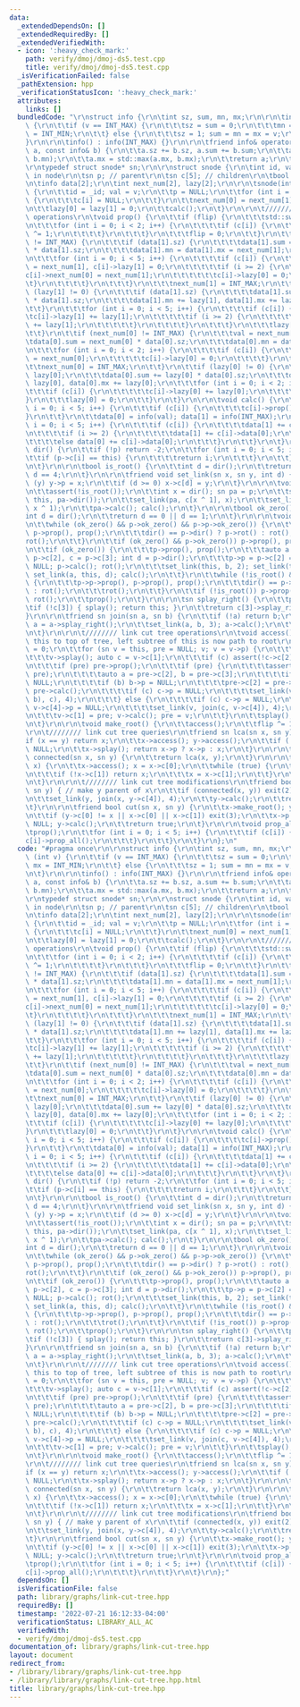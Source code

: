 ```yaml
---
data:
  _extendedDependsOn: []
  _extendedRequiredBy: []
  _extendedVerifiedWith:
  - icon: ':heavy_check_mark:'
    path: verify/dmoj/dmoj-ds5.test.cpp
    title: verify/dmoj/dmoj-ds5.test.cpp
  _isVerificationFailed: false
  _pathExtension: hpp
  _verificationStatusIcon: ':heavy_check_mark:'
  attributes:
    links: []
  bundledCode: "\r\nstruct info {\r\n\tint sz, sum, mn, mx;\r\n\r\n\tinfo (int v)\
    \ {\r\n\t\tif (v == INT_MAX) {\r\n\t\t\tsz = sum = 0;\r\n\t\t\tmn = INT_MAX, mx\
    \ = INT_MIN;\r\n\t\t} else {\r\n\t\t\tsz = 1; sum = mn = mx = v;\r\n\t\t}\r\n\t\
    }\r\n\r\n\tinfo() : info(INT_MAX) {}\r\n\r\n\tfriend info& operator += (info&\
    \ a, const info& b) {\r\n\t\ta.sz += b.sz, a.sum += b.sum;\r\n\t\ta.mn = std::min(a.mn,\
    \ b.mn);\r\n\t\ta.mx = std::max(a.mx, b.mx);\r\n\t\treturn a;\r\n\t}\r\n};\r\n\
    \r\ntypedef struct snode* sn;\r\n\r\nstruct snode {\r\n\tint id, val; // value\
    \ in node\r\n\tsn p; // parent\r\n\tsn c[5]; // children\r\n\tbool flip = 0;\r\
    \n\tinfo data[2];\r\n\tint next_num[2], lazy[2];\r\n\r\n\tsnode(int _id, int v)\
    \ {\r\n\t\tid = _id; val = v;\r\n\t\tp = NULL;\r\n\t\tfor (int i = 0; i < 5; i++)\
    \ {\r\n\t\t\tc[i] = NULL;\r\n\t\t}\r\n\t\tnext_num[0] = next_num[1] = INT_MAX;\r\
    \n\t\tlazy[0] = lazy[1] = 0;\r\n\t\tcalc();\r\n\t}\r\n\r\n\t//////// splay tree\
    \ operations\r\n\tvoid prop() {\r\n\t\tif (flip) {\r\n\t\t\tstd::swap(c[0], c[1]);\r\
    \n\t\t\tfor (int i = 0; i < 2; i++) {\r\n\t\t\t\tif (c[i]) {\r\n\t\t\t\t\tc[i]->flip\
    \ ^= 1;\r\n\t\t\t\t}\r\n\t\t\t}\r\n\t\t\tflip = 0;\r\n\t\t}\r\n\t\tif (next_num[1]\
    \ != INT_MAX) {\r\n\t\t\tif (data[1].sz) {\r\n\t\t\t\tdata[1].sum = next_num[1]\
    \ * data[1].sz;\r\n\t\t\t\tdata[1].mn = data[1].mx = next_num[1];\r\n\t\t\t}\r\
    \n\t\t\tfor (int i = 0; i < 5; i++) {\r\n\t\t\t\tif (c[i]) {\r\n\t\t\t\t\tc[i]->next_num[1]\
    \ = next_num[1], c[i]->lazy[1] = 0;\r\n\t\t\t\t\tif (i >= 2) {\r\n\t\t\t\t\t\t\
    c[i]->next_num[0] = next_num[1];\r\n\t\t\t\t\t\tc[i]->lazy[0] = 0;\r\n\t\t\t\t\
    \t}\r\n\t\t\t\t}\r\n\t\t\t}\r\n\t\t\tnext_num[1] = INT_MAX;\r\n\t\t}\r\n\t\tif\
    \ (lazy[1] != 0) {\r\n\t\t\tif (data[1].sz) {\r\n\t\t\t\tdata[1].sum += lazy[1]\
    \ * data[1].sz;\r\n\t\t\t\tdata[1].mn += lazy[1], data[1].mx += lazy[1];\r\n\t\
    \t\t}\r\n\t\t\tfor (int i = 0; i < 5; i++) {\r\n\t\t\t\tif (c[i]) {\r\n\t\t\t\t\
    \tc[i]->lazy[1] += lazy[1];\r\n\t\t\t\t\tif (i >= 2) {\r\n\t\t\t\t\t\tc[i]->lazy[0]\
    \ += lazy[1];\r\n\t\t\t\t\t}\r\n\t\t\t\t}\r\n\t\t\t}\r\n\t\t\tlazy[1] = 0;\r\n\
    \t\t}\r\n\t\tif (next_num[0] != INT_MAX) {\r\n\t\t\tval = next_num[0];\r\n\t\t\
    \tdata[0].sum = next_num[0] * data[0].sz;\r\n\t\t\tdata[0].mn = data[0].mx = next_num[0];\r\
    \n\t\t\tfor (int i = 0; i < 2; i++) {\r\n\t\t\t\tif (c[i]) {\r\n\t\t\t\t\tc[i]->next_num[0]\
    \ = next_num[0];\r\n\t\t\t\t\tc[i]->lazy[0] = 0;\r\n\t\t\t\t}\r\n\t\t\t}\r\n\t\
    \t\tnext_num[0] = INT_MAX;\r\n\t\t}\r\n\t\tif (lazy[0] != 0) {\r\n\t\t\tval +=\
    \ lazy[0];\r\n\t\t\tdata[0].sum += lazy[0] * data[0].sz;\r\n\t\t\tdata[0].mn +=\
    \ lazy[0], data[0].mx += lazy[0];\r\n\t\t\tfor (int i = 0; i < 2; i++) {\r\n\t\
    \t\t\tif (c[i]) {\r\n\t\t\t\t\tc[i]->lazy[0] += lazy[0];\r\n\t\t\t\t}\r\n\t\t\t\
    }\r\n\t\t\tlazy[0] = 0;\r\n\t\t}\r\n\t}\r\n\r\n\tvoid calc() {\r\n\t\tfor (int\
    \ i = 0; i < 5; i++) {\r\n\t\t\tif (c[i]) {\r\n\t\t\t\tc[i]->prop();\r\n\t\t\t\
    }\r\n\t\t}\r\n\t\tdata[0] = info(val); data[1] = info(INT_MAX);\r\n\t\tfor (int\
    \ i = 0; i < 5; i++) {\r\n\t\t\tif (c[i]) {\r\n\t\t\t\tdata[1] += c[i]->data[1];\r\
    \n\t\t\t\tif (i >= 2) {\r\n\t\t\t\t\tdata[1] += c[i]->data[0];\r\n\t\t\t\t}\r\n\
    \t\t\t\telse data[0] += c[i]->data[0];\r\n\t\t\t}\r\n\t\t}\r\n\t}\r\n\r\n\tint\
    \ dir() {\r\n\t\tif (!p) return -2;\r\n\t\tfor (int i = 0; i < 5; i++) {\r\n\t\
    \t\tif (p->c[i] == this) {\r\n\t\t\t\treturn i;\r\n\t\t\t}\r\n\t\t}\r\n\t\tassert(false);\r\
    \n\t}\r\n\r\n\tbool is_root() {\r\n\t\tint d = dir();\r\n\t\treturn d == -2 ||\
    \ d == 4;\r\n\t}\r\n\r\n\tfriend void set_link(sn x, sn y, int d) {\r\n\t\tif\
    \ (y) y->p = x;\r\n\t\tif (d >= 0) x->c[d] = y;\r\n\t}\r\n\r\n\tvoid rot() {\r\
    \n\t\tassert(!is_root());\r\n\t\tint x = dir(); sn pa = p;\r\n\t\tset_link(pa->p,\
    \ this, pa->dir());\r\n\t\tset_link(pa, c[x ^ 1], x);\r\n\t\tset_link(this, pa,\
    \ x ^ 1);\r\n\t\tpa->calc(); calc();\r\n\t}\r\n\r\n\tbool ok_zero() {\r\n\t\t\
    int d = dir();\r\n\t\treturn d == 0 || d == 1;\r\n\t}\r\n\r\n\tvoid splay() {\r\
    \n\t\twhile (ok_zero() && p->ok_zero() && p->p->ok_zero()) {\r\n\t\t\tp->p->prop(),\
    \ p->prop(), prop();\r\n\t\t\tdir() == p->dir() ? p->rot() : rot();\r\n\t\t\t\
    rot();\r\n\t\t}\r\n\t\tif (ok_zero() && p->ok_zero()) p->prop(), prop(), rot();\r\
    \n\t\tif (ok_zero()) {\r\n\t\t\tp->prop(), prop();\r\n\t\t\tauto a = p->p, b =\
    \ p->c[2], c = p->c[3]; int d = p->dir();\r\n\t\t\tp->p = p->c[2] = p->c[3] =\
    \ NULL; p->calc(); rot();\r\n\t\t\tset_link(this, b, 2); set_link(this, c, 3);\
    \ set_link(a, this, d); calc();\r\n\t\t}\r\n\t\twhile (!is_root() && !p->is_root())\
    \ {\r\n\t\t\tp->p->prop(), p->prop(), prop();\r\n\t\t\tdir() == p->dir() ? p->rot()\
    \ : rot();\r\n\t\t\trot();\r\n\t\t}\r\n\t\tif (!is_root()) p->prop(), prop(),\
    \ rot();\r\n\t\tprop();\r\n\t}\r\n\r\n\tsn splay_right() {\r\n\t\tprop();\r\n\t\
    \tif (!c[3]) { splay(); return this; }\r\n\t\treturn c[3]->splay_right();\r\n\t\
    }\r\n\r\n\tfriend sn join(sn a, sn b) {\r\n\t\tif (!a) return b;\r\n\t\ta->splay();\
    \ a = a->splay_right();\r\n\t\tset_link(a, b, 3); a->calc();\r\n\t\treturn a;\r\
    \n\t}\r\n\r\n\t//////// link cut tree operations\r\n\tvoid access() { // bring\
    \ this to top of tree, left subtree of this is now path to root\r\n\t\tint it\
    \ = 0;\r\n\t\tfor (sn v = this, pre = NULL; v; v = v->p) {\r\n\t\t\tit ++;\r\n\
    \t\t\tv->splay(); auto c = v->c[1];\r\n\t\t\tif (c) assert(!c->c[2] && !c->c[3]);\r\
    \n\t\t\tif (pre) pre->prop();\r\n\t\t\tif (pre) {\r\n\t\t\t\tassert(v->c[4] ==\
    \ pre);\r\n\t\t\t\tauto a = pre->c[2], b = pre->c[3];\r\n\t\t\t\tif (a) a->p =\
    \ NULL;\r\n\t\t\t\tif (b) b->p = NULL;\r\n\t\t\t\tpre->c[2] = pre->c[3] = NULL;\
    \ pre->calc();\r\n\t\t\t\tif (c) c->p = NULL;\r\n\t\t\t\tset_link(v, join(join(a,\
    \ b), c), 4);\r\n\t\t\t} else {\r\n\t\t\t\tif (c) c->p = NULL;\r\n\t\t\t\tif (v->c[4])\
    \ v->c[4]->p = NULL;\r\n\t\t\t\tset_link(v, join(c, v->c[4]), 4);\r\n\t\t\t}\r\
    \n\t\t\tv->c[1] = pre; v->calc(); pre = v;\r\n\t\t}\r\n\t\tsplay(); assert(!c[1]);\r\
    \n\t}\r\n\r\n\tvoid make_root() {\r\n\t\taccess();\r\n\t\tflip ^= 1;\r\n\t}\r\n\
    \r\n\t//////// link cut tree queries\r\n\tfriend sn lca(sn x, sn y) {\r\n\t\t\
    if (x == y) return x;\r\n\t\tx->access(); y->access();\r\n\t\tif (!x->p) return\
    \ NULL;\r\n\t\tx->splay(); return x->p ? x->p : x;\r\n\t}\r\n\r\n\tfriend bool\
    \ connected(sn x, sn y) {\r\n\t\treturn lca(x, y);\r\n\t}\r\n\r\n\tfriend sn get_par(sn\
    \ x) {\r\n\t\tx->access(); x = x->c[0];\r\n\t\twhile (true) {\r\n\t\t\tx->prop();\r\
    \n\t\t\tif (!x->c[1]) return x;\r\n\t\t\tx = x->c[1];\r\n\t\t}\r\n\t\treturn x;\r\
    \n\t}\r\n\r\n\t//////// link cut tree modifications\r\n\tfriend bool link(sn x,\
    \ sn y) { // make y parent of x\r\n\t\tif (connected(x, y)) exit(2);\r\n\t\tx->make_root();\r\
    \n\t\tset_link(y, join(x, y->c[4]), 4);\r\n\t\ty->calc();\r\n\t\treturn 1;\r\n\
    \t}\r\n\r\n\tfriend bool cut(sn x, sn y) {\r\n\t\tx->make_root(); y->access();\r\
    \n\t\tif (y->c[0] != x || x->c[0] || x->c[1]) exit(3);\r\n\t\tx->p = y->c[0] =\
    \ NULL; y->calc();\r\n\t\treturn true;\r\n\t}\r\n\r\n\tvoid prop_all() {\r\n\t\
    \tprop();\r\n\t\tfor (int i = 0; i < 5; i++) {\r\n\t\t\tif (c[i]) {\r\n\t\t\t\t\
    c[i]->prop_all();\r\n\t\t\t}\r\n\t\t}\r\n\t}\r\n};\n"
  code: "#pragma once\r\n\r\nstruct info {\r\n\tint sz, sum, mn, mx;\r\n\r\n\tinfo\
    \ (int v) {\r\n\t\tif (v == INT_MAX) {\r\n\t\t\tsz = sum = 0;\r\n\t\t\tmn = INT_MAX,\
    \ mx = INT_MIN;\r\n\t\t} else {\r\n\t\t\tsz = 1; sum = mn = mx = v;\r\n\t\t}\r\
    \n\t}\r\n\r\n\tinfo() : info(INT_MAX) {}\r\n\r\n\tfriend info& operator += (info&\
    \ a, const info& b) {\r\n\t\ta.sz += b.sz, a.sum += b.sum;\r\n\t\ta.mn = std::min(a.mn,\
    \ b.mn);\r\n\t\ta.mx = std::max(a.mx, b.mx);\r\n\t\treturn a;\r\n\t}\r\n};\r\n\
    \r\ntypedef struct snode* sn;\r\n\r\nstruct snode {\r\n\tint id, val; // value\
    \ in node\r\n\tsn p; // parent\r\n\tsn c[5]; // children\r\n\tbool flip = 0;\r\
    \n\tinfo data[2];\r\n\tint next_num[2], lazy[2];\r\n\r\n\tsnode(int _id, int v)\
    \ {\r\n\t\tid = _id; val = v;\r\n\t\tp = NULL;\r\n\t\tfor (int i = 0; i < 5; i++)\
    \ {\r\n\t\t\tc[i] = NULL;\r\n\t\t}\r\n\t\tnext_num[0] = next_num[1] = INT_MAX;\r\
    \n\t\tlazy[0] = lazy[1] = 0;\r\n\t\tcalc();\r\n\t}\r\n\r\n\t//////// splay tree\
    \ operations\r\n\tvoid prop() {\r\n\t\tif (flip) {\r\n\t\t\tstd::swap(c[0], c[1]);\r\
    \n\t\t\tfor (int i = 0; i < 2; i++) {\r\n\t\t\t\tif (c[i]) {\r\n\t\t\t\t\tc[i]->flip\
    \ ^= 1;\r\n\t\t\t\t}\r\n\t\t\t}\r\n\t\t\tflip = 0;\r\n\t\t}\r\n\t\tif (next_num[1]\
    \ != INT_MAX) {\r\n\t\t\tif (data[1].sz) {\r\n\t\t\t\tdata[1].sum = next_num[1]\
    \ * data[1].sz;\r\n\t\t\t\tdata[1].mn = data[1].mx = next_num[1];\r\n\t\t\t}\r\
    \n\t\t\tfor (int i = 0; i < 5; i++) {\r\n\t\t\t\tif (c[i]) {\r\n\t\t\t\t\tc[i]->next_num[1]\
    \ = next_num[1], c[i]->lazy[1] = 0;\r\n\t\t\t\t\tif (i >= 2) {\r\n\t\t\t\t\t\t\
    c[i]->next_num[0] = next_num[1];\r\n\t\t\t\t\t\tc[i]->lazy[0] = 0;\r\n\t\t\t\t\
    \t}\r\n\t\t\t\t}\r\n\t\t\t}\r\n\t\t\tnext_num[1] = INT_MAX;\r\n\t\t}\r\n\t\tif\
    \ (lazy[1] != 0) {\r\n\t\t\tif (data[1].sz) {\r\n\t\t\t\tdata[1].sum += lazy[1]\
    \ * data[1].sz;\r\n\t\t\t\tdata[1].mn += lazy[1], data[1].mx += lazy[1];\r\n\t\
    \t\t}\r\n\t\t\tfor (int i = 0; i < 5; i++) {\r\n\t\t\t\tif (c[i]) {\r\n\t\t\t\t\
    \tc[i]->lazy[1] += lazy[1];\r\n\t\t\t\t\tif (i >= 2) {\r\n\t\t\t\t\t\tc[i]->lazy[0]\
    \ += lazy[1];\r\n\t\t\t\t\t}\r\n\t\t\t\t}\r\n\t\t\t}\r\n\t\t\tlazy[1] = 0;\r\n\
    \t\t}\r\n\t\tif (next_num[0] != INT_MAX) {\r\n\t\t\tval = next_num[0];\r\n\t\t\
    \tdata[0].sum = next_num[0] * data[0].sz;\r\n\t\t\tdata[0].mn = data[0].mx = next_num[0];\r\
    \n\t\t\tfor (int i = 0; i < 2; i++) {\r\n\t\t\t\tif (c[i]) {\r\n\t\t\t\t\tc[i]->next_num[0]\
    \ = next_num[0];\r\n\t\t\t\t\tc[i]->lazy[0] = 0;\r\n\t\t\t\t}\r\n\t\t\t}\r\n\t\
    \t\tnext_num[0] = INT_MAX;\r\n\t\t}\r\n\t\tif (lazy[0] != 0) {\r\n\t\t\tval +=\
    \ lazy[0];\r\n\t\t\tdata[0].sum += lazy[0] * data[0].sz;\r\n\t\t\tdata[0].mn +=\
    \ lazy[0], data[0].mx += lazy[0];\r\n\t\t\tfor (int i = 0; i < 2; i++) {\r\n\t\
    \t\t\tif (c[i]) {\r\n\t\t\t\t\tc[i]->lazy[0] += lazy[0];\r\n\t\t\t\t}\r\n\t\t\t\
    }\r\n\t\t\tlazy[0] = 0;\r\n\t\t}\r\n\t}\r\n\r\n\tvoid calc() {\r\n\t\tfor (int\
    \ i = 0; i < 5; i++) {\r\n\t\t\tif (c[i]) {\r\n\t\t\t\tc[i]->prop();\r\n\t\t\t\
    }\r\n\t\t}\r\n\t\tdata[0] = info(val); data[1] = info(INT_MAX);\r\n\t\tfor (int\
    \ i = 0; i < 5; i++) {\r\n\t\t\tif (c[i]) {\r\n\t\t\t\tdata[1] += c[i]->data[1];\r\
    \n\t\t\t\tif (i >= 2) {\r\n\t\t\t\t\tdata[1] += c[i]->data[0];\r\n\t\t\t\t}\r\n\
    \t\t\t\telse data[0] += c[i]->data[0];\r\n\t\t\t}\r\n\t\t}\r\n\t}\r\n\r\n\tint\
    \ dir() {\r\n\t\tif (!p) return -2;\r\n\t\tfor (int i = 0; i < 5; i++) {\r\n\t\
    \t\tif (p->c[i] == this) {\r\n\t\t\t\treturn i;\r\n\t\t\t}\r\n\t\t}\r\n\t\tassert(false);\r\
    \n\t}\r\n\r\n\tbool is_root() {\r\n\t\tint d = dir();\r\n\t\treturn d == -2 ||\
    \ d == 4;\r\n\t}\r\n\r\n\tfriend void set_link(sn x, sn y, int d) {\r\n\t\tif\
    \ (y) y->p = x;\r\n\t\tif (d >= 0) x->c[d] = y;\r\n\t}\r\n\r\n\tvoid rot() {\r\
    \n\t\tassert(!is_root());\r\n\t\tint x = dir(); sn pa = p;\r\n\t\tset_link(pa->p,\
    \ this, pa->dir());\r\n\t\tset_link(pa, c[x ^ 1], x);\r\n\t\tset_link(this, pa,\
    \ x ^ 1);\r\n\t\tpa->calc(); calc();\r\n\t}\r\n\r\n\tbool ok_zero() {\r\n\t\t\
    int d = dir();\r\n\t\treturn d == 0 || d == 1;\r\n\t}\r\n\r\n\tvoid splay() {\r\
    \n\t\twhile (ok_zero() && p->ok_zero() && p->p->ok_zero()) {\r\n\t\t\tp->p->prop(),\
    \ p->prop(), prop();\r\n\t\t\tdir() == p->dir() ? p->rot() : rot();\r\n\t\t\t\
    rot();\r\n\t\t}\r\n\t\tif (ok_zero() && p->ok_zero()) p->prop(), prop(), rot();\r\
    \n\t\tif (ok_zero()) {\r\n\t\t\tp->prop(), prop();\r\n\t\t\tauto a = p->p, b =\
    \ p->c[2], c = p->c[3]; int d = p->dir();\r\n\t\t\tp->p = p->c[2] = p->c[3] =\
    \ NULL; p->calc(); rot();\r\n\t\t\tset_link(this, b, 2); set_link(this, c, 3);\
    \ set_link(a, this, d); calc();\r\n\t\t}\r\n\t\twhile (!is_root() && !p->is_root())\
    \ {\r\n\t\t\tp->p->prop(), p->prop(), prop();\r\n\t\t\tdir() == p->dir() ? p->rot()\
    \ : rot();\r\n\t\t\trot();\r\n\t\t}\r\n\t\tif (!is_root()) p->prop(), prop(),\
    \ rot();\r\n\t\tprop();\r\n\t}\r\n\r\n\tsn splay_right() {\r\n\t\tprop();\r\n\t\
    \tif (!c[3]) { splay(); return this; }\r\n\t\treturn c[3]->splay_right();\r\n\t\
    }\r\n\r\n\tfriend sn join(sn a, sn b) {\r\n\t\tif (!a) return b;\r\n\t\ta->splay();\
    \ a = a->splay_right();\r\n\t\tset_link(a, b, 3); a->calc();\r\n\t\treturn a;\r\
    \n\t}\r\n\r\n\t//////// link cut tree operations\r\n\tvoid access() { // bring\
    \ this to top of tree, left subtree of this is now path to root\r\n\t\tint it\
    \ = 0;\r\n\t\tfor (sn v = this, pre = NULL; v; v = v->p) {\r\n\t\t\tit ++;\r\n\
    \t\t\tv->splay(); auto c = v->c[1];\r\n\t\t\tif (c) assert(!c->c[2] && !c->c[3]);\r\
    \n\t\t\tif (pre) pre->prop();\r\n\t\t\tif (pre) {\r\n\t\t\t\tassert(v->c[4] ==\
    \ pre);\r\n\t\t\t\tauto a = pre->c[2], b = pre->c[3];\r\n\t\t\t\tif (a) a->p =\
    \ NULL;\r\n\t\t\t\tif (b) b->p = NULL;\r\n\t\t\t\tpre->c[2] = pre->c[3] = NULL;\
    \ pre->calc();\r\n\t\t\t\tif (c) c->p = NULL;\r\n\t\t\t\tset_link(v, join(join(a,\
    \ b), c), 4);\r\n\t\t\t} else {\r\n\t\t\t\tif (c) c->p = NULL;\r\n\t\t\t\tif (v->c[4])\
    \ v->c[4]->p = NULL;\r\n\t\t\t\tset_link(v, join(c, v->c[4]), 4);\r\n\t\t\t}\r\
    \n\t\t\tv->c[1] = pre; v->calc(); pre = v;\r\n\t\t}\r\n\t\tsplay(); assert(!c[1]);\r\
    \n\t}\r\n\r\n\tvoid make_root() {\r\n\t\taccess();\r\n\t\tflip ^= 1;\r\n\t}\r\n\
    \r\n\t//////// link cut tree queries\r\n\tfriend sn lca(sn x, sn y) {\r\n\t\t\
    if (x == y) return x;\r\n\t\tx->access(); y->access();\r\n\t\tif (!x->p) return\
    \ NULL;\r\n\t\tx->splay(); return x->p ? x->p : x;\r\n\t}\r\n\r\n\tfriend bool\
    \ connected(sn x, sn y) {\r\n\t\treturn lca(x, y);\r\n\t}\r\n\r\n\tfriend sn get_par(sn\
    \ x) {\r\n\t\tx->access(); x = x->c[0];\r\n\t\twhile (true) {\r\n\t\t\tx->prop();\r\
    \n\t\t\tif (!x->c[1]) return x;\r\n\t\t\tx = x->c[1];\r\n\t\t}\r\n\t\treturn x;\r\
    \n\t}\r\n\r\n\t//////// link cut tree modifications\r\n\tfriend bool link(sn x,\
    \ sn y) { // make y parent of x\r\n\t\tif (connected(x, y)) exit(2);\r\n\t\tx->make_root();\r\
    \n\t\tset_link(y, join(x, y->c[4]), 4);\r\n\t\ty->calc();\r\n\t\treturn 1;\r\n\
    \t}\r\n\r\n\tfriend bool cut(sn x, sn y) {\r\n\t\tx->make_root(); y->access();\r\
    \n\t\tif (y->c[0] != x || x->c[0] || x->c[1]) exit(3);\r\n\t\tx->p = y->c[0] =\
    \ NULL; y->calc();\r\n\t\treturn true;\r\n\t}\r\n\r\n\tvoid prop_all() {\r\n\t\
    \tprop();\r\n\t\tfor (int i = 0; i < 5; i++) {\r\n\t\t\tif (c[i]) {\r\n\t\t\t\t\
    c[i]->prop_all();\r\n\t\t\t}\r\n\t\t}\r\n\t}\r\n};"
  dependsOn: []
  isVerificationFile: false
  path: library/graphs/link-cut-tree.hpp
  requiredBy: []
  timestamp: '2022-07-21 16:12:33-04:00'
  verificationStatus: LIBRARY_ALL_AC
  verifiedWith:
  - verify/dmoj/dmoj-ds5.test.cpp
documentation_of: library/graphs/link-cut-tree.hpp
layout: document
redirect_from:
- /library/library/graphs/link-cut-tree.hpp
- /library/library/graphs/link-cut-tree.hpp.html
title: library/graphs/link-cut-tree.hpp
---
```

